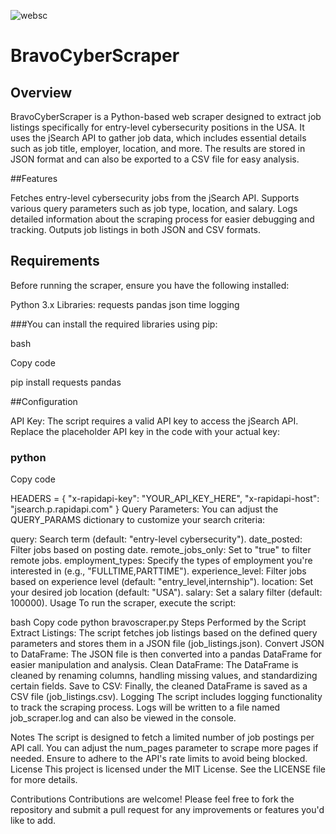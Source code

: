 ![websc](https://github.com/user-attachments/assets/647b4afc-eabf-4f70-9950-56c3c99b568d)


# BravoCyberScraper

## Overview

BravoCyberScraper is a Python-based web scraper designed to extract job listings specifically for entry-level cybersecurity positions in the USA. It uses the jSearch API to gather job data, which includes essential details such as job title, employer, location, and more. The results are stored in JSON format and can also be exported to a CSV file for easy analysis.


##Features

Fetches entry-level cybersecurity jobs from the jSearch API.
Supports various query parameters such as job type, location, and salary.
Logs detailed information about the scraping process for easier debugging and tracking.
Outputs job listings in both JSON and CSV formats.

## Requirements
Before running the scraper, ensure you have the following installed:


Python 3.x
Libraries:
requests
pandas
json
time
logging

###You can install the required libraries using pip:

bash

Copy code

pip install requests pandas

##Configuration

API Key: The script requires a valid API key to access the jSearch API. 
Replace the placeholder API key in the code with your actual key:

### python

Copy code

HEADERS = {
    "x-rapidapi-key": "YOUR_API_KEY_HERE",
    "x-rapidapi-host": "jsearch.p.rapidapi.com"
}
Query Parameters: You can adjust the QUERY_PARAMS dictionary to customize your search criteria:

query: Search term (default: "entry-level cybersecurity").
date_posted: Filter jobs based on posting date.
remote_jobs_only: Set to "true" to filter remote jobs.
employment_types: Specify the types of employment you're interested in (e.g., "FULLTIME,PARTTIME").
experience_level: Filter jobs based on experience level (default: "entry_level,internship").
location: Set your desired job location (default: "USA").
salary: Set a salary filter (default: 100000).
Usage
To run the scraper, execute the script:

bash
Copy code
python bravoscraper.py
Steps Performed by the Script
Extract Listings: The script fetches job listings based on the defined query parameters and stores them in a JSON file (job_listings.json).
Convert JSON to DataFrame: The JSON file is then converted into a pandas DataFrame for easier manipulation and analysis.
Clean DataFrame: The DataFrame is cleaned by renaming columns, handling missing values, and standardizing certain fields.
Save to CSV: Finally, the cleaned DataFrame is saved as a CSV file (job_listings.csv).
Logging
The script includes logging functionality to track the scraping process. Logs will be written to a file named job_scraper.log and can also be viewed in the console.

Notes
The script is designed to fetch a limited number of job postings per API call. You can adjust the num_pages parameter to scrape more pages if needed.
Ensure to adhere to the API's rate limits to avoid being blocked.
License
This project is licensed under the MIT License. See the LICENSE file for more details.

Contributions
Contributions are welcome! Please feel free to fork the repository and submit a pull request for any improvements or features you'd like to add.

